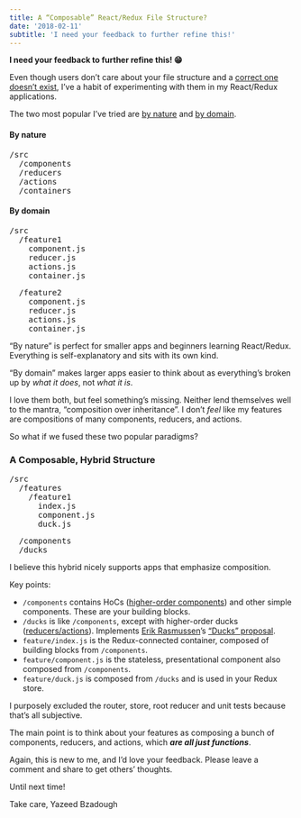 ```yaml
---
title: A “Composable” React/Redux File Structure?
date: '2018-02-11'
subtitle: 'I need your feedback to further refine this!'
---
```


[](https://cdn-images-1.medium.com/max/1600/1*ATMuSLHc45UK3RsgJ7-w_w.png)

**I need your feedback to further refine this! 😁**

Even though users don’t care about your file structure and a [correct one doesn’t exist](https://twitter.com/dan_abramov/status/701767939633057793?lang=en), I’ve a habit of experimenting with them in my React/Redux applications.

The two most popular I’ve tried are [by nature](https://github.com/erikras/react-redux-universal-hot-example) and [by domain](https://marmelab.com/blog/2015/12/17/react-directory-structure.html).

#### By nature

<pre name="2941" id="2941" class="graf graf--pre graf-after--h4">/src
  /components
  /reducers
  /actions
  /containers</pre>

#### By domain

<pre name="ec15" id="ec15" class="graf graf--pre graf-after--h4">/src
  /feature1
    component.js
    reducer.js
    actions.js
    container.js</pre>

<pre name="8382" id="8382" class="graf graf--pre graf-after--pre">  /feature2
    component.js
    reducer.js
    actions.js
    container.js</pre>

“By nature” is perfect for smaller apps and beginners learning React/Redux. Everything is self-explanatory and sits with its own kind.

“By domain” makes larger apps easier to think about as everything’s broken up by _what it does_, not _what it is_.

I love them both, but feel something’s missing. Neither lend themselves well to the mantra, “composition over inheritance”. I don’t _feel_ like my features are compositions of many components, reducers, and actions.

So what if we fused these two popular paradigms?

### A Composable, Hybrid Structure

<pre name="5ab1" id="5ab1" class="graf graf--pre graf-after--h3">/src
  /features
    /feature1
      index.js
      component.js
      duck.js</pre>

<pre name="cf1e" id="cf1e" class="graf graf--pre graf-after--pre">  /components
  /ducks</pre>

I believe this hybrid nicely supports apps that emphasize composition.

Key points:

- `/components` contains HoCs ([higher-order components](https://reactjs.org/docs/higher-order-components.html)) and other simple components. These are your building blocks.
- `/ducks` is like `/components`, except with higher-order ducks ([reducers/actions](https://redux.js.org/docs/recipes/reducers/ReusingReducerLogic.html)). Implements [Erik Rasmussen](https://medium.com/@erikras)’s [“Ducks” proposal](https://github.com/erikras/ducks-modular-redux).
- `feature/index.js` is the Redux-connected container, composed of building blocks from `/components`.
- `feature/component.js` is the stateless, presentational component also composed from `/components`.
- `feature/duck.js` is composed from `/ducks` and is used in your Redux store.

I purposely excluded the router, store, root reducer and unit tests because that’s all subjective.

The main point is to think about your features as composing a bunch of components, reducers, and actions, which **_are all just functions_**.

Again, this is new to me, and I’d love your feedback. Please leave a comment and share to get others’ thoughts.

Until next time!

Take care,
Yazeed Bzadough
